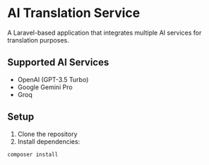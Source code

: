# AI Translation Service

A Laravel-based application that integrates multiple AI services for translation purposes.

## Supported AI Services

- OpenAI (GPT-3.5 Turbo)
- Google Gemini Pro
- Groq

## Setup

1. Clone the repository
2. Install dependencies:
```bash
composer install